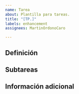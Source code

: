 ```yaml
---
name: Tarea
about: Plantilla para tareas.
title: "[TP.]"
labels: enhancement
assignees: MartinOrdonoCaro

---
```


Definición
-------------


Subtareas
-------------


Información adicional
-------------
